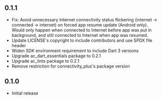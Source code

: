 ## 0.1.1

- Fix: Avoid unnecessary Internet connectivity status flickering (internet -> connected -> internet) on forced app resume update (Android only). Would only happen when connected to Internet before app was put in background, and still connected to Internet when app was resumed.
- Update LICENSE's copyright to include contributors and use SPDX file header
- Widen SDK environment requirement to include Dart 3 versions
- Upgrade ac_dart_essentials package to 0.2.1
- Upgrade ac_lints package to 0.2.1
- Remove restriction for connectivity_plus's package version

## 0.1.0

- Initial release
